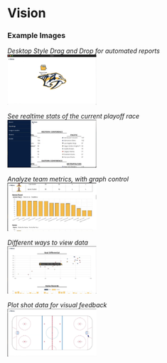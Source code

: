 # Vision
### Example Images

<p align="left">
  <em>Desktop Style Drag and Drop for automated reports</em>
  <br />
  <img src="./example/image1.png" alt="Image 1" width="200" />
</p>

<p align="left">
  <em>See realtime stats of the current playoff race</em>
  <br />
  <img src="./example/image2.png" alt="Image 2" width="200" />
</p>

<p align="left">
  <em>Analyze team metrics, with graph control</em>
  <br />
  <img src="./example/image3.png" alt="Image 3" width="200" />
</p>

<p align="left">
  <em>Different ways to view data</em>
  <br />
  <img src="./example/image4.png" alt="Image 4" width="200" />
</p>

<p align="left">
  <em>Plot shot data for visual feedback</em>
  <br />
  <img src="./example/image5.png" alt="Image 5" width="200" />
</p>
